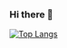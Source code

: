 ### Hi there 👋

[![Top Langs](https://github-readme-stats.vercel.app/api/top-langs/?username=claudi&langs_count=8)](https://github.com/anuraghazra/github-readme-stats)

<!--
**claudi-test/claudi-test** is a ✨ _special_ ✨ repository because its `README.md` (this file) appears on your GitHub profile.

Here are some ideas to get you started:

- 🔭 I’m currently working on ...
- 🌱 I’m currently learning ...
- 👯 I’m looking to collaborate on ...
- 🤔 I’m looking for help with ...
- 💬 Ask me about ...
- 📫 How to reach me: ...
- 😄 Pronouns: ...
- ⚡ Fun fact: ...
-->
